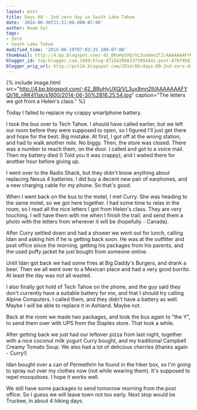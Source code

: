 ```yaml
---
layout: post
title: Days 80 - 2nd zero day in South Lake Tahoe
date: '2014-06-30T21:31:00.000-07:00'
author: Noam Gal
tags:
- Zero
- South Lake Tahoe
modified_time: '2015-06-19T07:03:25.109-07:00'
thumbnail: http://4.bp.blogspot.com/-42_BRuHyUXQ/VL3ux8mn2lI/AAAAAAAFYQI/16_nRK411sk/s72-c/2014-06-30%2B16.25.54.jpg
blogger_id: tag:blogger.com,1999:blog-8715620883377891841.post-8707958323505077847
blogger_orig_url: http://pct14.blogspot.com/2014/06/days-80-2nd-zero-day-in-south-lake-tahoe.html
---
```

{% include image.html src="http://4.bp.blogspot.com/-42_BRuHyUXQ/VL3ux8mn2lI/AAAAAAAFYQI/16_nRK411sk/s1600/2014-06-30%2B16.25.54.jpg" caption="The letters we got from a Helen's class." %}

Today I failed to replace my crappy smartphone battery.

I took the bus over to Tech Tahoe. I should have called earlier, but we left our room before they were supposed to open, so I figured I'll just get there and hope for the best. Big mistake. At first, I got off at the wrong station, and had to walk another mile. No biggy. Then, the store was closed. There was a number to reach them, on the door. I called and got to a voice mail. Then my battery died (I Told you it was crappy), and I waited there for another hour before giving up.

I went over to the Radio Shack, but they didn't know anything about replacing Nexus 4 batteries. I did buy a decent new pair of earphones, and a new charging cable for my phone. So that's good.

When I went back on the bus to the motel, I met Curry. She was heading to the same motel, so we got here together. I had some time to relax in the room, so I read all the nice letters I got from Helen's class. They are very touching. I will have them with me when I finish the trail, and send them a photo with the letters from wherever it will be (hopefully - Canada).

After Curry settled down and had a shower we went out for lunch, calling Idan and asking him if he is getting back soon. He was at the outfitter and post office since the morning, getting his packages from his parents, and the used puffy jacket he just bought from someone online.

Until Idan got back we had some fries at Big Daddy's Burgers, and drank a beer. Then we all went over to a Mexican place and had a very good burrito. At least the day was not all wasted.

I also finally got hold of Tech Tahoe on the phone, and the guy said they don't currently have a suitable battery for me, and that I should try calling Alpine Computers. I called them, and they didn't have a battery as well. Maybe I will be able to replace it in Ashland. Maybe not.

Back at the room we made two packages, and took the bus again to "the Y", to send them over with UPS from the Staples store. That took a while.

After getting back we just had our leftover pizza from last night, together with a nice coconut milk yogurt Curry bought, and my traditional Campbell Creamy Tomato Soup. We also had a lot of delicious cherries (thanks again - Curry!)

Idan bought over a can of Permethrin he found in the hiker box, so I'm going to spray out over my clothes now (not while wearing them). It's supposed to repel mosquitoes. I hope it works well.

We still have some packages to send tomorrow morning from the post office. So I guess we will leave town not too early. Next stop would be Truckee, in about 4 hiking days.
